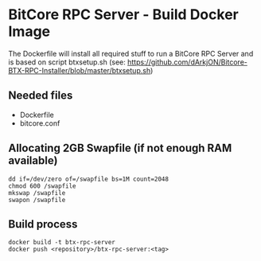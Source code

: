 # BitCore RPC Server - Build Docker Image

The Dockerfile will install all required stuff to run a BitCore RPC Server and is based on script btxsetup.sh (see: https://github.com/dArkjON/Bitcore-BTX-RPC-Installer/blob/master/btxsetup.sh)

## Needed files
- Dockerfile
- bitcore.conf

## Allocating 2GB Swapfile (if not enough RAM available)
```
dd if=/dev/zero of=/swapfile bs=1M count=2048
chmod 600 /swapfile
mkswap /swapfile
swapon /swapfile
```

## Build process
```
docker build -t btx-rpc-server
docker push <repository>/btx-rpc-server:<tag>
```
